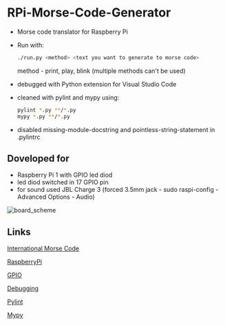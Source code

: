 # RPi-Morse-Code-Generator

- Morse code translator for Raspberry Pi

- Run with:

    ```bash
    ./run.py <method> <text you want to generate to morse code>
    ```

    method - print, play, blink (multiple methods can't be used)

- debugged with Python extension for Visual Studio Code
- cleaned with pylint and mypy using:

    ```bash
    pylint *.py **/*.py
    mypy *.py **/*.py
    ```

- disabled missing-module-docstring and pointless-string-statement in .pylintrc

## Doveloped for

- Raspberry Pi 1 with GPIO led diod
- led diod switched in 17 GPIO pin
- for sound used JBL Charge 3 (forced 3.5mm jack - sudo raspi-config - Advanced Options - Audio)

![board_scheme](https://user-images.githubusercontent.com/11961745/97628559-274adc00-1a2d-11eb-924b-f3551e7d5edc.png)

## Links

[International Morse Code](https://morsecode.world/international/morse2.html)

[RaspberryPi](https://www.raspberrypi.org/)

[GPIO](https://www.raspberrypi.org/documentation/usage/gpio/)

[Debugging](https://code.visualstudio.com/docs/python/debugging)

[Pylint](https://www.pylint.org/)

[Mypy](https://mypy.readthedocs.io/en/stable/)
